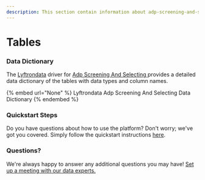 ```yaml
---
description: This section contain information about adp-screening-and-selecting connector tables information
---
```


# Tables

### Data Dictionary

The [Lyftrondata](https://www.lyftrondata.com/) driver for [Adp Screening And Selecting](None/)[ ](https://www.lyftrondata.com/integration/adp-screening-and-selecting/)provides a detailed data dictionary of the tables with data types and column names.

{% embed url="None" %}
Lyftrondata Adp Screening And Selecting Data Dictionary
{% endembed %}

### Quickstart Steps

Do you have questions about how to use the platform? Don't worry; we've got you covered. Simply follow the quickstart instructions [here](../README.md).

### Questions? <a href="#questions" id="questions"></a>

We're always happy to answer any additional questions you may have! [Set up a meeting with our data experts.](https://www.lyftrondata.com/book-a-meeting/)

